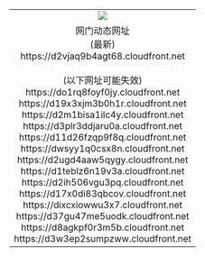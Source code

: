 ﻿<table>
  <tr></tr>
  <tr><td colspan=2 align=center><img src="https://d2vjaq9b4agt68.cloudfront.net/Up/oGate.jpg" /></td></tr>
  <tr><td colspan=2 align=center>网门动态网址<br/>(最新)
<br>https://d2vjaq9b4agt68.cloudfront.net
<br/><br/>(以下网址可能失效)
<br>https://do1rq8foyf0jy.cloudfront.net
<br>https://d19x3xjm3b0h1r.cloudfront.net
<br>https://d2m1bisa1ilc4y.cloudfront.net
<br>https://d3plr3ddjaru0a.cloudfront.net
<br>https://d11d26fzqp9f8q.cloudfront.net
<br>https://dwsyy1q0csx8n.cloudfront.net
<br>https://d2ugd4aaw5qygy.cloudfront.net
<br>https://d1teblz6n19v3a.cloudfront.net
<br>https://d2ih506vgu3pq.cloudfront.net
<br>https://d17x0di83qbcov.cloudfront.net
<br>https://dixcxiowwu3x7.cloudfront.net
<br>https://d37gu47me5uodk.cloudfront.net
<br>https://d8agkpf0r3m5b.cloudfront.net
<br>https://d3w3ep2sumpzww.cloudfront.net
    </td>
  </tr>
</table>
